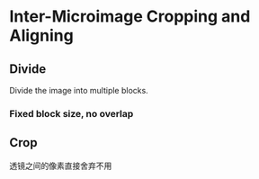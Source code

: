 # Inter-Microimage Cropping and Aligning

## Divide
Divide the image into multiple blocks.

### Fixed block size, no overlap



## Crop

透镜之间的像素直接舍弃不用